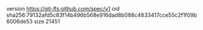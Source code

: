 version https://git-lfs.github.com/spec/v1
oid sha256:79132afd5c83f14b496b568e916dad8b088c4833417cce55c2f1f09b6006de53
size 21451
